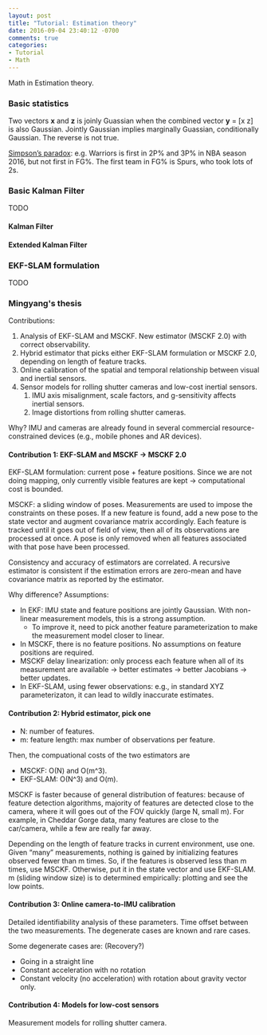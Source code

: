 ```yaml
---
layout: post
title: "Tutorial: Estimation theory"
date: 2016-09-04 23:40:12 -0700
comments: true
categories: 
- Tutorial
- Math
---
```


Math in Estimation theory.
<!--more-->

### Basic statistics

Two vectors **x** and **z** is joinly Guassian when the combined vector **y** = [x z] is also Gaussian. 
Jointly Gaussian implies marginally Guassian, conditionally Gaussian. The reverse is not true.

[Simpson’s paradox](https://en.wikipedia.org/wiki/Simpson%27s_paradox): e.g. Warriors is first in 2P% and 3P% in NBA season 2016, but not first in FG%. 
The first team in FG% is Spurs, who took lots of 2s.

### Basic Kalman Filter

TODO

#### Kalman Filter

#### Extended Kalman Filter

### EKF-SLAM formulation

TODO

### Mingyang's thesis

Contributions:

1. Analysis of EKF-SLAM and MSCKF. New estimator (MSCKF 2.0) with correct observability.
2. Hybrid estimator that picks either EKF-SLAM formulation or MSCKF 2.0, depending on length of feature tracks.
3. Online calibration of the spatial and temporal relationship between visual and inertial sensors.
4. Sensor models for rolling shutter cameras and low-cost inertial sensors.
    1. IMU axis misalignment, scale factors, and g-sensitivity affects inertial sensors.
    2. Image distortions from rolling shutter cameras.

 Why? IMU and cameras are already found in several commercial resource-constrained devices (e.g., mobile phones and AR devices).

#### Contribution 1: EKF-SLAM and MSCKF -> MSCKF 2.0

EKF-SLAM formulation: current pose + feature positions.
Since we are not doing mapping, only currently visible features are kept -> computational cost is bounded.

MSCKF: a sliding window of poses.
Measurements are used to impose the constraints on these poses.
If a new feature is found, add a new pose to the state vector and augment covariance matrix accordingly.
Each feature is tracked until it goes out of field of view, then all of its observations are processed at once.
A pose is only removed when all features associated with that pose have been processed.

Consistency and accuracy of estimators are correlated.
A recursive estimator is consistent if the estimation errors are zero-mean and have covariance matrix as reported by the estimator.

Why difference? Assumptions:

* In EKF: IMU state and feature positions are jointly Gaussian. With non-linear measurement models, this is a strong assumption. 
    * To improve it, need to pick another feature parameterization to make the measurement model closer to linear.
* In MSCKF, there is no feature positions. No assumptions on feature positions are required.
* MSCKF delay linearization: only process each feature when all of its measurement are available -> better estimates -> better Jacobians -> better updates.
* In EKF-SLAM, using fewer observations: e.g., in standard XYZ parameterizaton, it can lead to wildly inaccurate estimates.

#### Contribution 2: Hybrid estimator, pick one

* N: number of features.
* m: feature length: max number of observations per feature.

Then, the compuational costs of the two estimators are

* MSCKF: O(N) and O(m^3).
* EKF-SLAM: O(N^3) and O(m).

MSCKF is faster because of general distribution of features: because of feature detection algorithms, majority of features are detected close to the camera, where it will goes out of the FOV quickly (large N, small m).
For example, in Cheddar Gorge data, many features are close to the car/camera, while a few are really far away.

Depending on the length of feature tracks in current environment, use one.
Given “many” measurements, nothing is gained by initializing features  observed fewer than m times.
So, if the features is observed less than m times, use MSCKF. Otherwise, put it in the state vector and use EKF-SLAM.
m (sliding window size) is to determined empirically: plotting and see the low points.

#### Contribution 3: Online camera-to-IMU calibration

Detailed identifiability analysis of these parameters.
Time offset between the two measurements.
The degenerate cases are known and rare cases. 

Some degenerate cases are: (Recovery?) 

* Going in a straight line
* Constant acceleration with no rotation
* Constant velocity (no acceleration) with rotation about gravity vector only.


#### Contribution 4: Models for low-cost sensors

Measurement models for rolling shutter camera.
